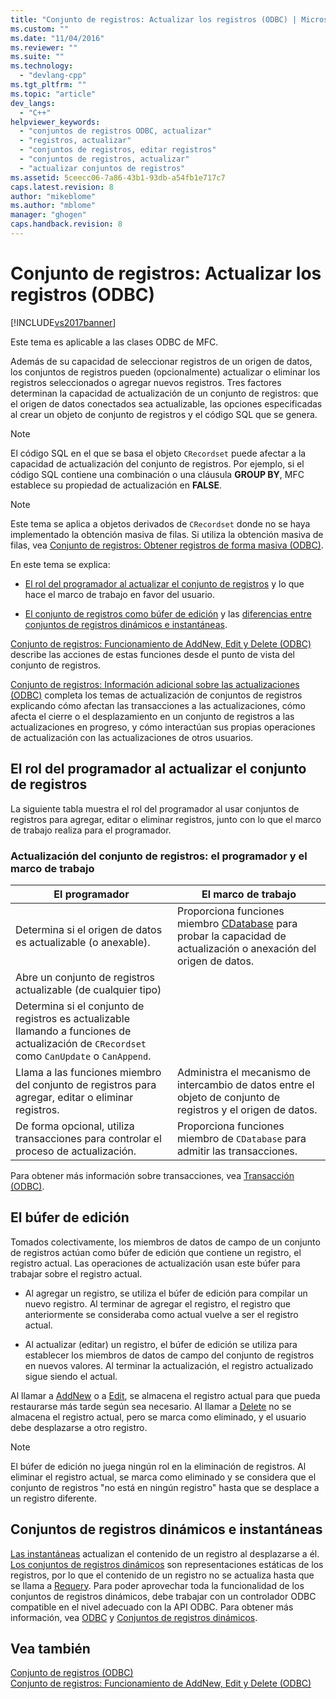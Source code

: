 ```yaml
---
title: "Conjunto de registros: Actualizar los registros (ODBC) | Microsoft Docs"
ms.custom: ""
ms.date: "11/04/2016"
ms.reviewer: ""
ms.suite: ""
ms.technology: 
  - "devlang-cpp"
ms.tgt_pltfrm: ""
ms.topic: "article"
dev_langs: 
  - "C++"
helpviewer_keywords: 
  - "conjuntos de registros ODBC, actualizar"
  - "registros, actualizar"
  - "conjuntos de registros, editar registros"
  - "conjuntos de registros, actualizar"
  - "actualizar conjuntos de registros"
ms.assetid: 5ceecc06-7a86-43b1-93db-a54fb1e717c7
caps.latest.revision: 8
author: "mikeblome"
ms.author: "mblome"
manager: "ghogen"
caps.handback.revision: 8
---
```

# Conjunto de registros: Actualizar los registros (ODBC)
[!INCLUDE[vs2017banner](../../assembler/inline/includes/vs2017banner.md)]

Este tema es aplicable a las clases ODBC de MFC.  
  
 Además de su capacidad de seleccionar registros de un origen de datos, los conjuntos de registros pueden \(opcionalmente\) actualizar o eliminar los registros seleccionados o agregar nuevos registros.  Tres factores determinan la capacidad de actualización de un conjunto de registros: que el origen de datos conectados sea actualizable, las opciones especificadas al crear un objeto de conjunto de registros y el código SQL que se genera.  
  
> [!NOTE]
>  El código SQL en el que se basa el objeto `CRecordset` puede afectar a la capacidad de actualización del conjunto de registros.  Por ejemplo, si el código SQL contiene una combinación o una cláusula **GROUP BY**, MFC establece su propiedad de actualización en **FALSE**.  
  
> [!NOTE]
>  Este tema se aplica a objetos derivados de `CRecordset` donde no se haya implementado la obtención masiva de filas.  Si utiliza la obtención masiva de filas, vea [Conjunto de registros: Obtener registros de forma masiva \(ODBC\)](../../data/odbc/recordset-fetching-records-in-bulk-odbc.md).  
  
 En este tema se explica:  
  
-   [El rol del programador al actualizar el conjunto de registros](#_core_your_role_in_recordset_updating) y lo que hace el marco de trabajo en favor del usuario.  
  
-   [El conjunto de registros como búfer de edición](#_core_the_edit_buffer) y las [diferencias entre conjuntos de registros dinámicos e instantáneas](#_core_dynasets_and_snapshots).  
  
 [Conjunto de registros: Funcionamiento de AddNew, Edit y Delete \(ODBC\)](../../data/odbc/recordset-how-addnew-edit-and-delete-work-odbc.md) describe las acciones de estas funciones desde el punto de vista del conjunto de registros.  
  
 [Conjunto de registros: Información adicional sobre las actualizaciones \(ODBC\)](../../data/odbc/recordset-more-about-updates-odbc.md) completa los temas de actualización de conjuntos de registros explicando cómo afectan las transacciones a las actualizaciones, cómo afecta el cierre o el desplazamiento en un conjunto de registros a las actualizaciones en progreso, y cómo interactúan sus propias operaciones de actualización con las actualizaciones de otros usuarios.  
  
##  <a name="_core_your_role_in_recordset_updating"></a> El rol del programador al actualizar el conjunto de registros  
 La siguiente tabla muestra el rol del programador al usar conjuntos de registros para agregar, editar o eliminar registros, junto con lo que el marco de trabajo realiza para el programador.  
  
### Actualización del conjunto de registros: el programador y el marco de trabajo  
  
|El programador|El marco de trabajo|  
|--------------------|-------------------------|  
|Determina si el origen de datos es actualizable \(o anexable\).|Proporciona funciones miembro [CDatabase](../../mfc/reference/cdatabase-class.md) para probar la capacidad de actualización o anexación del origen de datos.|  
|Abre un conjunto de registros actualizable \(de cualquier tipo\)||  
|Determina si el conjunto de registros es actualizable llamando a funciones de actualización de `CRecordset` como `CanUpdate` o `CanAppend`.||  
|Llama a las funciones miembro del conjunto de registros para agregar, editar o eliminar registros.|Administra el mecanismo de intercambio de datos entre el objeto de conjunto de registros y el origen de datos.|  
|De forma opcional, utiliza transacciones para controlar el proceso de actualización.|Proporciona funciones miembro de `CDatabase` para admitir las transacciones.|  
  
 Para obtener más información sobre transacciones, vea [Transacción \(ODBC\)](../../data/odbc/transaction-odbc.md).  
  
##  <a name="_core_the_edit_buffer"></a> El búfer de edición  
 Tomados colectivamente, los miembros de datos de campo de un conjunto de registros actúan como búfer de edición que contiene un registro, el registro actual.  Las operaciones de actualización usan este búfer para trabajar sobre el registro actual.  
  
-   Al agregar un registro, se utiliza el búfer de edición para compilar un nuevo registro.  Al terminar de agregar el registro, el registro que anteriormente se consideraba como actual vuelve a ser el registro actual.  
  
-   Al actualizar \(editar\) un registro, el búfer de edición se utiliza para establecer los miembros de datos de campo del conjunto de registros en nuevos valores.  Al terminar la actualización, el registro actualizado sigue siendo el actual.  
  
 Al llamar a [AddNew](../Topic/CRecordset::AddNew.md) o a [Edit](../Topic/CRecordset::Edit.md), se almacena el registro actual para que pueda restaurarse más tarde según sea necesario.  Al llamar a [Delete](../Topic/CRecordset::Delete.md) no se almacena el registro actual, pero se marca como eliminado, y el usuario debe desplazarse a otro registro.  
  
> [!NOTE]
>  El búfer de edición no juega ningún rol en la eliminación de registros.  Al eliminar el registro actual, se marca como eliminado y se considera que el conjunto de registros "no está en ningún registro" hasta que se desplace a un registro diferente.  
  
##  <a name="_core_dynasets_and_snapshots"></a> Conjuntos de registros dinámicos e instantáneas  
 [Las instantáneas](../../data/odbc/dynaset.md) actualizan el contenido de un registro al desplazarse a él.  [Los conjuntos de registros dinámicos](../../data/odbc/snapshot.md) son representaciones estáticas de los registros, por lo que el contenido de un registro no se actualiza hasta que se llama a [Requery](../Topic/CRecordset::Requery.md).  Para poder aprovechar toda la funcionalidad de los conjuntos de registros dinámicos, debe trabajar con un controlador ODBC compatible en el nivel adecuado con la API ODBC.  Para obtener más información, vea [ODBC](../../data/odbc/odbc-basics.md) y [Conjuntos de registros dinámicos](../../data/odbc/dynaset.md).  
  
## Vea también  
 [Conjunto de registros \(ODBC\)](../../data/odbc/recordset-odbc.md)   
 [Conjunto de registros: Funcionamiento de AddNew, Edit y Delete \(ODBC\)](../../data/odbc/recordset-how-addnew-edit-and-delete-work-odbc.md)